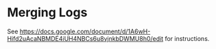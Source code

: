 Merging Logs
============

See https://docs.google.com/document/d/1A6wH-Hifd2uAcaNBMDE4iUH4NBCs6u8vjnkbDWMU8h0/edit for instructions.